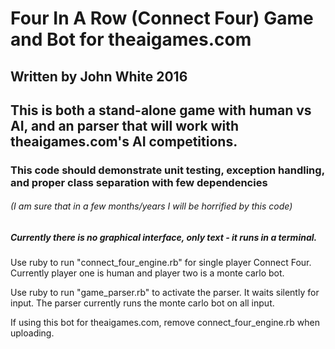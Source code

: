 # Four In A Row (Connect Four) Game and Bot for theaigames.com
## Written by John White 2016


## This is both a stand-alone game with human vs AI, and an parser that will work with theaigames.com's AI competitions.


### This code should demonstrate unit testing, exception handling, and proper class separation with few dependencies
###### (I am sure that in a few months/years I will be horrified by this code)


##### Currently there is no graphical interface, only text - it runs in a terminal.


Use ruby to run "connect_four_engine.rb" for single player Connect Four.
Currently player one is human and player two is a monte carlo bot.


Use ruby to run "game_parser.rb" to activate the parser. It waits silently for input.
The parser currently runs the monte carlo bot on all input.


If using this bot for theaigames.com, remove connect_four_engine.rb when uploading.
